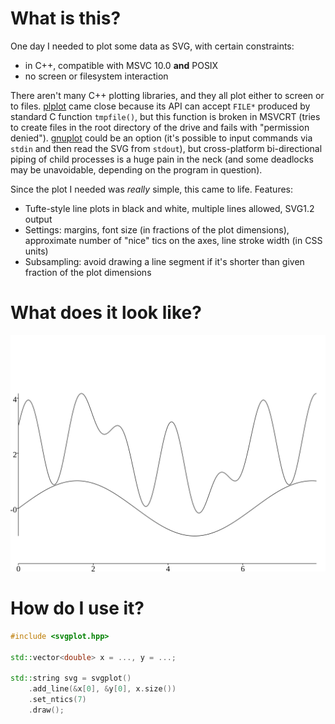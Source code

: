 What is this?
=============

One day I needed to plot some data as SVG, with certain constraints:

* in C++, compatible with MSVC 10.0 **and** POSIX
* no screen or filesystem interaction

There aren't many C++ plotting libraries, and they all plot either to screen
or to files. [plplot](http://plplot.sourceforge.net/) came close because its
API can accept `FILE*` produced by standard C function `tmpfile()`, but this
function is broken in MSVCRT (tries to create files in the root directory of
the drive and fails with "permission denied"). [gnuplot](http://www.gnuplot.info/)
could be an option (it's possible to input commands via `stdin` and then read
the SVG from `stdout`), but cross-platform bi-directional piping of child
processes is a huge pain in the neck (and some deadlocks may be unavoidable,
depending on the program in question).

Since the plot I needed was *really* simple, this came to life. Features:

* Tufte-style line plots in black and white, multiple lines allowed, SVG1.2
  output
* Settings: margins, font size (in fractions of the plot dimensions),
  approximate number of "nice" tics on the axes, line stroke width (in CSS
  units)
* Subsampling: avoid drawing a line segment if it's shorter than given fraction
  of the plot dimensions

What does it look like?
=======================

![example plot](example.svg)

How do I use it?
================

```c++
#include <svgplot.hpp>

std::vector<double> x = ..., y = ...;

std::string svg = svgplot()
	.add_line(&x[0], &y[0], x.size())
	.set_ntics(7)
	.draw();
```
